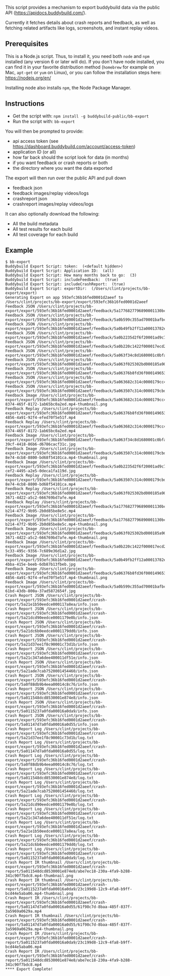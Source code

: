 This script provides a mechanism to export buddybuild data via the public API (https://apidocs.buddybuild.com/).

Currently it fetches details about crash reports and feedback, as well as fetching related artifacts like
logs, screenshots, and instant replay videos.

## Prerequisites

This is a Node.js script.  Thus, to install it, you need both `node` and `npm` installed (any version 6 or later
will do).  If you don't have node installed, you can find it in your favorite distribution method (`homebrew`
for example on Mac, `apt-get` or `yum` on Linux), or you can follow the installation steps
here: https://nodejs.org/en/

Installing node also installs `npm`, the Node Package Manager.

## Instructions

* Get the script with: `npm install -g buddybuild-public/bb-export`
* Run the script with: `bb-export`

You will then be prompted to provide:
* api access token (see https://dashboard.buddybuild.com/account/access-token)
* application ID (or all)
* how far back should the script look for data (in months)
* if you want feedback or crash reports or both
* the directory where you want the data exported 

The export will then run over the public API and pull down
* feedback json
* feedback images/replay videos/logs
* crashreport json
* crashreport images/replay videos/logs

It can also optionally download the following:
* All the build metadata
* All test results for each build
* All test coverage for each build

## Example

```
$ bb-export 
Buddybuild Export Script: token:  (<default hidden>) 
Buddybuild Export Script: Application ID:  (all) 
Buddybuild Export Script: How many months back to go:  (3) 
Buddybuild Export Script: includeFeedback:  (true) 
Buddybuild Export Script: includeCrashReport:  (true) 
Buddybuild Export Script: exportDir:  (/Users/clint/projects/bb-export/export) 
Generating Export on app 593efc36b16fed0001d2aeef to /Users/clint/projects/bb-export/export/593efc36b16fed0001d2aeef
Feedback JSON /Users/clint/projects/bb-export/export/593efc36b16fed0001d2aeef/feedback/5a1776827796890001130bc5/info.json
Feedback JSON /Users/clint/projects/bb-export/export/593efc36b16fed0001d2aeef/feedback/5a0b599c355ad70001bafbcf/info.json
Feedback JSON /Users/clint/projects/bb-export/export/593efc36b16fed0001d2aeef/feedback/5a0b49fb2ff12a00013782e0/info.json
Feedback JSON /Users/clint/projects/bb-export/export/593efc36b16fed0001d2aeef/feedback/5a0b2235d2f6f20001ad9c73/info.json
Feedback JSON /Users/clint/projects/bb-export/export/593efc36b16fed0001d2aeef/feedback/5a0b220c1422f000017ecd25/info.json
Feedback JSON /Users/clint/projects/bb-export/export/593efc36b16fed0001d2aeef/feedback/5a063f34c8d1680001c0bfab/info.json
Feedback JSON /Users/clint/projects/bb-export/export/593efc36b16fed0001d2aeef/feedback/5a063f025302bd000185a900/info.json
Feedback JSON /Users/clint/projects/bb-export/export/593efc36b16fed0001d2aeef/feedback/5a06376b8fd36f000149653b/info.json
Feedback JSON /Users/clint/projects/bb-export/export/593efc36b16fed0001d2aeef/feedback/5a063682c314c0000179cc43/info.json
Feedback JSON /Users/clint/projects/bb-export/export/593efc36b16fed0001d2aeef/feedback/5a063507c314c0000179cbd5/info.json
Feedback Image /Users/clint/projects/bb-export/export/593efc36b16fed0001d2aeef/feedback/5a063682c314c0000179cc43/8570c667-8374-465f-8172-1ab65bc0a2ed.mp4-thumbnail.png
Feedback Replay /Users/clint/projects/bb-export/export/593efc36b16fed0001d2aeef/feedback/5a06376b8fd36f000149653b/9e125e08-4856-4a91-92f4-efed70f5e51f.mp4
Feedback Replay /Users/clint/projects/bb-export/export/593efc36b16fed0001d2aeef/feedback/5a063682c314c0000179cc43/8570c667-8374-465f-8172-1ab65bc0a2ed.mp4
Feedback Image /Users/clint/projects/bb-export/export/593efc36b16fed0001d2aeef/feedback/5a063f34c8d1680001c0bfab/f04af779-39cf-4418-86b6-d6786cacf31c.jpg
Feedback Image /Users/clint/projects/bb-export/export/593efc36b16fed0001d2aeef/feedback/5a063507c314c0000179cbd5/ec431f64-8e74-4cb8-8800-bd68f54101ca.mp4-thumbnail.png
Feedback Image /Users/clint/projects/bb-export/export/593efc36b16fed0001d2aeef/feedback/5a0b2235d2f6f20001ad9c73/5bc4419c-cef2-4495-a2e5-0deca1fa119d.jpg
Feedback Replay /Users/clint/projects/bb-export/export/593efc36b16fed0001d2aeef/feedback/5a063507c314c0000179cbd5/ec431f64-8e74-4cb8-8800-bd68f54101ca.mp4
Feedback Replay /Users/clint/projects/bb-export/export/593efc36b16fed0001d2aeef/feedback/5a063f025302bd000185a900/fb9582ab-3671-4d22-a5c2-666769bd7afe.mp4
Feedback Replay /Users/clint/projects/bb-export/export/593efc36b16fed0001d2aeef/feedback/5a1776827796890001130bc5/bbb49272-b214-47f2-9b95-2b0d85be8e5c.mp4
Feedback Image /Users/clint/projects/bb-export/export/593efc36b16fed0001d2aeef/feedback/5a1776827796890001130bc5/bbb49272-b214-47f2-9b95-2b0d85be8e5c.mp4-thumbnail.png
Feedback Image /Users/clint/projects/bb-export/export/593efc36b16fed0001d2aeef/feedback/5a063f025302bd000185a900/fb9582ab-3671-4d22-a5c2-666769bd7afe.mp4-thumbnail.png
Feedback Image /Users/clint/projects/bb-export/export/593efc36b16fed0001d2aeef/feedback/5a0b220c1422f000017ecd25/ab3d070f-5c33-495c-9356-7c689e36d1a2.jpg
Feedback Image /Users/clint/projects/bb-export/export/593efc36b16fed0001d2aeef/feedback/5a0b49fb2ff12a00013782e0/21f99f7c-4bba-415e-beeb-6db87b13fbeb.jpg
Feedback Image /Users/clint/projects/bb-export/export/593efc36b16fed0001d2aeef/feedback/5a06376b8fd36f000149653b/9e125e08-4856-4a91-92f4-efed70f5e51f.mp4-thumbnail.png
Feedback Image /Users/clint/projects/bb-export/export/593efc36b16fed0001d2aeef/feedback/5a0b599c355ad70001bafbcf/59623184-61bd-43db-800a-37ad5872654f.jpg
Crash Report JSON /Users/clint/projects/bb-export/export/593efc36b16fed0001d2aeef/crash-report/5a21e1b50eedce000117a8ea/info.json
Crash Report JSON /Users/clint/projects/bb-export/export/593efc36b16fed0001d2aeef/crash-report/5a21dcd90eedce0001179e0b/info.json
Crash Report JSON /Users/clint/projects/bb-export/export/593efc36b16fed0001d2aeef/crash-report/5a21dc6b0eedce0001179dd0/info.json
Crash Report JSON /Users/clint/projects/bb-export/export/593efc36b16fed0001d2aeef/crash-report/5a21d37ee1f8c90001c73d1b/info.json
Crash Report JSON /Users/clint/projects/bb-export/export/593efc36b16fed0001d2aeef/crash-report/5a21c347a6dee400011df51e/info.json
Crash Report JSON /Users/clint/projects/bb-export/export/593efc36b16fed0001d2aeef/crash-report/5a21ade7cab7520001454460/info.json
Crash Report JSON /Users/clint/projects/bb-export/export/593efc36b16fed0001d2aeef/crash-report/5a0f88db9b4eea00014c8c76/info.json
Crash Report JSON /Users/clint/projects/bb-export/export/593efc36b16fed0001d2aeef/crash-report/5a011548dcd8530001e874e8/info.json
Crash Report JSON /Users/clint/projects/bb-export/export/593efc36b16fed0001d2aeef/crash-report/5a0115237a0fda00016a0da9/info.json
Crash Report JSON /Users/clint/projects/bb-export/export/593efc36b16fed0001d2aeef/crash-report/5a01147d7a0fda00016a0d55/info.json
Crash Report Log /Users/clint/projects/bb-export/export/593efc36b16fed0001d2aeef/crash-report/5a21d37ee1f8c90001c73d1b/log.txt
Crash Report Log /Users/clint/projects/bb-export/export/593efc36b16fed0001d2aeef/crash-report/5a01147d7a0fda00016a0d55/log.txt
Crash Report Log /Users/clint/projects/bb-export/export/593efc36b16fed0001d2aeef/crash-report/5a0f88db9b4eea00014c8c76/log.txt
Crash Report Log /Users/clint/projects/bb-export/export/593efc36b16fed0001d2aeef/crash-report/5a011548dcd8530001e874e8/log.txt
Crash Report Log /Users/clint/projects/bb-export/export/593efc36b16fed0001d2aeef/crash-report/5a21ade7cab7520001454460/log.txt
Crash Report Log /Users/clint/projects/bb-export/export/593efc36b16fed0001d2aeef/crash-report/5a21dcd90eedce0001179e0b/log.txt
Crash Report Log /Users/clint/projects/bb-export/export/593efc36b16fed0001d2aeef/crash-report/5a21c347a6dee400011df51e/log.txt
Crash Report Log /Users/clint/projects/bb-export/export/593efc36b16fed0001d2aeef/crash-report/5a21e1b50eedce000117a8ea/log.txt
Crash Report Log /Users/clint/projects/bb-export/export/593efc36b16fed0001d2aeef/crash-report/5a21dc6b0eedce0001179dd0/log.txt
Crash Report Log /Users/clint/projects/bb-export/export/593efc36b16fed0001d2aeef/crash-report/5a0115237a0fda00016a0da9/log.txt
Crash Report IR thumbnail /Users/clint/projects/bb-export/export/593efc36b16fed0001d2aeef/crash-report/5a011548dcd8530001e874e8/abe7ec18-230a-4fa9-b288-341c90f7bdc8.mp4-thumbnail.png
Crash Report IR thumbnail /Users/clint/projects/bb-export/export/593efc36b16fed0001d2aeef/crash-report/5a0115237a0fda00016a0da9/23c199d8-12c9-4fa8-b9ff-bcd44e5aba06.mp4-thumbnail.png
Crash Report IR /Users/clint/projects/bb-export/export/593efc36b16fed0001d2aeef/crash-report/5a01147d7a0fda00016a0d55/61f98c7d-8baa-485f-837f-3a5969a0629a.mp4
Crash Report IR thumbnail /Users/clint/projects/bb-export/export/593efc36b16fed0001d2aeef/crash-report/5a01147d7a0fda00016a0d55/61f98c7d-8baa-485f-837f-3a5969a0629a.mp4-thumbnail.png
Crash Report IR /Users/clint/projects/bb-export/export/593efc36b16fed0001d2aeef/crash-report/5a0115237a0fda00016a0da9/23c199d8-12c9-4fa8-b9ff-bcd44e5aba06.mp4
Crash Report IR /Users/clint/projects/bb-export/export/593efc36b16fed0001d2aeef/crash-report/5a011548dcd8530001e874e8/abe7ec18-230a-4fa9-b288-341c90f7bdc8.mp4
**** Export Complete!
```
